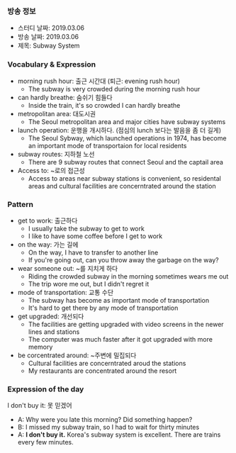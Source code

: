 ### 방송 정보
- 스터디 날짜: 2019.03.06
- 방송 날짜: 2019.03.06
- 제목: Subway System
### Vocabulary & Expression
- morning rush hour: 출근 시간대 (퇴근: evening rush hour)
   - The subway is very crowded during the morning rush hour
- can hardly breathe: 숨쉬기 힘들다
   - Inside the train, it's so crowded I can hardly breathe
- metropolitan area: 대도시권
   - The Seoul metropolitan area and major cities have subway systems
- launch operation: 운행을 개시하다. (점심의 lunch 보다는 발음을 좀 더 길게)
   - The Seoul Sybway, which launched operations in 1974, has become an important mode of transportaion for local residents
- subway routes: 지하철 노선
   - There are 9 subway routes that connect Seoul and the captail area
- Access to: ~로의 접근성
   - Access to areas near subway stations is convenient, so residental areas and cultural facilities are concerntrated around the station

### Pattern 
- get to work: 출근하다
   - I usually take the subway to get to work
   - I like to have some coffee before I get to work
- on the way: 가는 길에
   - On the way, I have to transfer to another line
   - If you're going out, can you throw away the garbage on the way?
- wear someone out: ~를 지치게 하다
   - Riding the crowded subway in the morning sometimes wears me out
   - The trip wore me out, but I didn't regret it
- mode of transportation: 교통 수단
   - The subway has become as important mode of transportation
   - It's hard to get there by any mode of transportation
- get upgraded: 개선되다
   - The facilities are getting upgraded with video screens in the newer lines and stations
   - The computer was much faster after it got upgraded with more memory
- be corcentrated around: ~주변에 밀집되다
   - Cultural facilities are concerntrated aroud the stations
   - My restaurants are concentrated around the resort
### Expression of the day 
I don't buy it: 못 믿겠어

- A: Why were you late this morning? Did something happen?
- B: I missed my subway train, so I had to wait for thirty minutes
- A: **I don't buy it.** Korea's subway system is excellent. There are trains every few minutes.